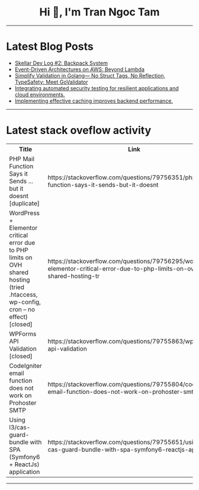<h1 align="center">Hi 👋, I'm Tran Ngoc Tam</h1>

---

# Latest Blog Posts 
<!-- BLOG-POST-LIST:START -->
- [Skellar Dev Log #2: Backpack System](https://dev.to/ridcorix/skellar-dev-log-2-backpack-system-494e)
- [Event-Driven Architectures on AWS: Beyond Lambda](https://dev.to/nidhi_0105/event-driven-architectures-on-aws-beyond-lambda-295a)
- [Simplify Validation in Golang— No Struct Tags, No Reflection, TypeSafety: Meet GoValidator](https://dev.to/rezakhademix/simplify-validation-in-golang-no-struct-tags-no-reflection-typesafety-meet-govalidator-2e53)
- [Integrating automated security testing for resilient applications and cloud environments.](https://dev.to/usmanzahidcode/integrating-automated-security-testing-for-resilient-applications-and-cloud-environments-38ad)
- [Implementing effective caching improves backend performance.](https://dev.to/usmanzahidcode/implementing-effective-caching-improves-backend-performance-52kl)
<!-- BLOG-POST-LIST:END -->

---

# Latest stack oveflow activity
<table>
  <tr><th>Title</th><th>Link</th></tr>
  <!-- STACKOVERFLOW:START --><tr><td>PHP Mail Function Says it Sends ... but it doesnt [duplicate]</td><td>https://stackoverflow.com/questions/79756351/php-mail-function-says-it-sends-but-it-doesnt</td></tr><tr><td>WordPress + Elementor critical error due to PHP limits on OVH shared hosting &lpar;tried .htaccess, wp-config, cron – no effect&rpar; [closed]</td><td>https://stackoverflow.com/questions/79756295/wordpress-elementor-critical-error-due-to-php-limits-on-ovh-shared-hosting-tr</td></tr><tr><td>WPForms API Validation [closed]</td><td>https://stackoverflow.com/questions/79755863/wpforms-api-validation</td></tr><tr><td>CodeIgniter email function does not work on Prohoster SMTP</td><td>https://stackoverflow.com/questions/79755804/codeigniter-email-function-does-not-work-on-prohoster-smtp</td></tr><tr><td>Using l3/cas-guard-bundle with SPA &lpar;Symfony6 + ReactJs&rpar; application</td><td>https://stackoverflow.com/questions/79755651/using-l3-cas-guard-bundle-with-spa-symfony6-reactjs-application</td></tr><!-- STACKOVERFLOW:END -->
</table>

---


